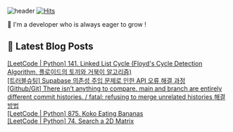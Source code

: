 

![header](https://capsule-render.vercel.app/api?type=venom&height=300&color=gradient&text=Hello%20!&textBg=false&fontSize=70&animation=blink&section=header&reversal=false)
[![Hits](https://hits.seeyoufarm.com/api/count/incr/badge.svg?url=https%3A%2F%2Fgithub.com%2Fyesolz%2Fhit-counter&count_bg=%23C6CCFF&title_bg=%23C8C8C8&icon=&icon_color=%23E7E7E7&title=welcome&edge_flat=false)](https://hits.seeyoufarm.com)

🚀 I'm a developer who is always eager to grow !

## 💌 Latest Blog Posts

<a href=https://yesolz.tistory.com/entry/LeetCode-Python-141-Linked-List-Cycle-Floyds-Cycle-Detection-Algorithm-%ED%94%8C%EB%A1%9C%EC%9D%B4%EB%93%9C%EC%9D%98-%ED%86%A0%EB%81%BC%EC%99%80-%EA%B1%B0%EB%B6%81%EC%9D%B4-%EC%95%8C%EA%B3%A0%EB%A6%AC%EC%A6%98>[LeetCode | Python] 141. Linked List Cycle (Floyd's Cycle Detection Algorithm, 플로이드의 토끼와 거북이 알고리즘)</a></br><a href=https://yesolz.tistory.com/entry/%ED%8A%B8%EB%9F%AC%EB%B8%94%EC%8A%88%ED%8C%85-Supabase-%EC%9D%98%EC%A1%B4%EC%84%B1-%EC%A3%BC%EC%9E%85-%EB%AC%B8%EC%A0%9C%EB%A1%9C-%EC%9D%B8%ED%95%9C-API-%EC%98%A4%EB%A5%98-%ED%95%B4%EA%B2%B0-%EA%B3%BC%EC%A0%95>[트러블슈팅] Supabase 의존성 주입 문제로 인한 API 오류 해결 과정</a></br><a href=https://yesolz.tistory.com/entry/Github-There-isn%E2%80%99t-anything-to-comparemain-and-branch-are-entirely-different-commit-histories-fatal-refusing-to-merge-unrelated-histories-%ED%95%B4%EA%B2%B0%EB%B0%A9%EB%B2%95>[Github/Git] There isn&rsquo;t anything to compare. main and branch are entirely different commit histories. / fatal: refusing to merge unrelated histories 해결방법</a></br><a href=https://yesolz.tistory.com/entry/LeetCode-Python-875-Koko-Eating-Bananas>[LeetCode | Python] 875. Koko Eating Bananas</a></br><a href=https://yesolz.tistory.com/entry/LeetCode-Python-74-Search-a-2D-Matrix>[LeetCode | Python] 74. Search a 2D Matrix</a></br>